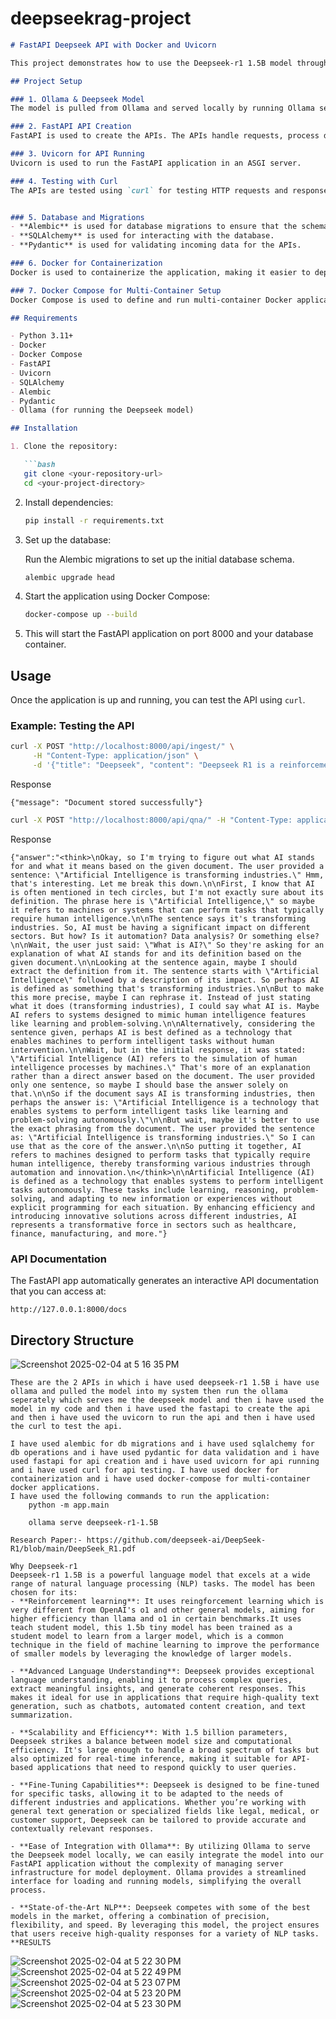 # deepseekrag-project
```markdown
# FastAPI Deepseek API with Docker and Uvicorn

This project demonstrates how to use the Deepseek-r1 1.5B model through `Ollama`, creating APIs with FastAPI, and deploying everything in Docker. The application handles database migrations with Alembic, SQLAlchemy for DB operations, and Pydantic for data validation. Docker Compose is used to set up a multi-container application.

## Project Setup

### 1. Ollama & Deepseek Model
The model is pulled from Ollama and served locally by running Ollama separately. The model is then accessed through the code and used to provide responses.

### 2. FastAPI API Creation
FastAPI is used to create the APIs. The APIs handle requests, process data using the Deepseek model, and return responses.

### 3. Uvicorn for API Running
Uvicorn is used to run the FastAPI application in an ASGI server.

### 4. Testing with Curl
The APIs are tested using `curl` for testing HTTP requests and responses.


### 5. Database and Migrations
- **Alembic** is used for database migrations to ensure that the schema is up-to-date.
- **SQLAlchemy** is used for interacting with the database.
- **Pydantic** is used for validating incoming data for the APIs.

### 6. Docker for Containerization
Docker is used to containerize the application, making it easier to deploy and run in isolated environments.

### 7. Docker Compose for Multi-Container Setup
Docker Compose is used to define and run multi-container Docker applications, making it easy to manage services like the application and database in one setup.

## Requirements

- Python 3.11+
- Docker
- Docker Compose
- FastAPI
- Uvicorn
- SQLAlchemy
- Alembic
- Pydantic
- Ollama (for running the Deepseek model)

## Installation

1. Clone the repository:

   ```bash
   git clone <your-repository-url>
   cd <your-project-directory>
   ```

2. Install dependencies:

   ```bash
   pip install -r requirements.txt
   ```

3. Set up the database:

   Run the Alembic migrations to set up the initial database schema.

   ```bash
   alembic upgrade head
   ```

4. Start the application using Docker Compose:

   ```bash
   docker-compose up --build
   ```

5. This will start the FastAPI application on port 8000 and your database container.

## Usage

Once the application is up and running, you can test the API using `curl`.

### Example: Testing the API

```bash
curl -X POST "http://localhost:8000/api/ingest/" \
     -H "Content-Type: application/json" \
     -d '{"title": "Deepseek", "content": "Deepseek R1 is a reinforcement learning model"}'
```
Response
```
{"message": "Document stored successfully"}
```
```bash
curl -X POST "http://localhost:8000/api/qna/" -H "Content-Type: application/json" -d '{"query": "What is AI?"}'
```
Response
```
{"answer":"<think>\nOkay, so I'm trying to figure out what AI stands for and what it means based on the given document. The user provided a sentence: \"Artificial Intelligence is transforming industries.\" Hmm, that's interesting. Let me break this down.\n\nFirst, I know that AI is often mentioned in tech circles, but I'm not exactly sure about its definition. The phrase here is \"Artificial Intelligence,\" so maybe it refers to machines or systems that can perform tasks that typically require human intelligence.\n\nThe sentence says it's transforming industries. So, AI must be having a significant impact on different sectors. But how? Is it automation? Data analysis? Or something else?\n\nWait, the user just said: \"What is AI?\" So they're asking for an explanation of what AI stands for and its definition based on the given document.\n\nLooking at the sentence again, maybe I should extract the definition from it. The sentence starts with \"Artificial Intelligence\" followed by a description of its impact. So perhaps AI is defined as something that's transforming industries.\n\nBut to make this more precise, maybe I can rephrase it. Instead of just stating what it does (transforming industries), I could say what AI is. Maybe AI refers to systems designed to mimic human intelligence features like learning and problem-solving.\n\nAlternatively, considering the sentence given, perhaps AI is best defined as a technology that enables machines to perform intelligent tasks without human intervention.\n\nWait, but in the initial response, it was stated: \"Artificial Intelligence (AI) refers to the simulation of human intelligence processes by machines.\" That's more of an explanation rather than a direct answer based on the document. The user provided only one sentence, so maybe I should base the answer solely on that.\n\nSo if the document says AI is transforming industries, then perhaps the answer is: \"Artificial Intelligence is a technology that enables systems to perform intelligent tasks like learning and problem-solving autonomously.\"\n\nBut wait, maybe it's better to use the exact phrasing from the document. The user provided the sentence as: \"Artificial Intelligence is transforming industries.\" So I can use that as the core of the answer.\n\nSo putting it together, AI refers to machines designed to perform tasks that typically require human intelligence, thereby transforming various industries through automation and innovation.\n</think>\n\nArtificial Intelligence (AI) is defined as a technology that enables systems to perform intelligent tasks autonomously. These tasks include learning, reasoning, problem-solving, and adapting to new information or experiences without explicit programming for each situation. By enhancing efficiency and introducing innovative solutions across different industries, AI represents a transformative force in sectors such as healthcare, finance, manufacturing, and more."}
```
### API Documentation

The FastAPI app automatically generates an interactive API documentation that you can access at:

```
http://127.0.0.1:8000/docs
```

## Directory Structure

![Screenshot 2025-02-04 at 5 16 35 PM](https://github.com/user-attachments/assets/47adbac4-477a-4442-8e1f-4db468f448c9)
```
These are the 2 APIs in which i have used deepseek-r1 1.5B i have use ollama and pulled the model into my system then run the ollama seperately which serves me the deepseek model and then i have used the model in my code and then i have used the fastapi to create the api and then i have used the uvicorn to run the api and then i have used the curl to test the api.

I have used alembic for db migrations and i have used sqlalchemy for db operations and i have used pydantic for data validation and i have used fastapi for api creation and i have used uvicorn for api running and i have used curl for api testing. I have used docker for containerization and i have used docker-compose for multi-container docker applications.
I have used the following commands to run the application:
    python -m app.main

    ollama serve deepseek-r1-1.5B

Research Paper:- https://github.com/deepseek-ai/DeepSeek-R1/blob/main/DeepSeek_R1.pdf

Why Deepseek-r1
Deepseek-r1 1.5B is a powerful language model that excels at a wide range of natural language processing (NLP) tasks. The model has been chosen for its:
- **Reinforcement learning**: It uses reingforcement learning which is very different from OpenAI's o1 and other general models, aiming for higher efficiency than llama and o1 in certain benchmarks.It uses teach student model, this 1.5b tiny model has been trained as a student model to learn from a larger model, which is a common technique in the field of machine learning to improve the performance of smaller models by leveraging the knowledge of larger models.

- **Advanced Language Understanding**: Deepseek provides exceptional language understanding, enabling it to process complex queries, extract meaningful insights, and generate coherent responses. This makes it ideal for use in applications that require high-quality text generation, such as chatbots, automated content creation, and text summarization.
  
- **Scalability and Efficiency**: With 1.5 billion parameters, Deepseek strikes a balance between model size and computational efficiency. It's large enough to handle a broad spectrum of tasks but also optimized for real-time inference, making it suitable for API-based applications that need to respond quickly to user queries.

- **Fine-Tuning Capabilities**: Deepseek is designed to be fine-tuned for specific tasks, allowing it to be adapted to the needs of different industries and applications. Whether you’re working with general text generation or specialized fields like legal, medical, or customer support, Deepseek can be tailored to provide accurate and contextually relevant responses.

- **Ease of Integration with Ollama**: By utilizing Ollama to serve the Deepseek model locally, we can easily integrate the model into our FastAPI application without the complexity of managing server infrastructure for model deployment. Ollama provides a streamlined interface for loading and running models, simplifying the overall process.

- **State-of-the-Art NLP**: Deepseek competes with some of the best models in the market, offering a combination of precision, flexibility, and speed. By leveraging this model, the project ensures that users receive high-quality responses for a variety of NLP tasks.
**RESULTS
```
![Screenshot 2025-02-04 at 5 22 30 PM](https://github.com/user-attachments/assets/0acbce79-73b2-4ddb-9a6f-b2ed5476bcac)
![Screenshot 2025-02-04 at 5 22 49 PM](https://github.com/user-attachments/assets/89b89eb1-d08c-41b2-a0ec-aa7cb93de44a)
![Screenshot 2025-02-04 at 5 23 07 PM](https://github.com/user-attachments/assets/894bd74a-e295-4905-ad35-d0fca03eb074)
![Screenshot 2025-02-04 at 5 23 20 PM](https://github.com/user-attachments/assets/fd5f58c6-9797-4cb9-a44a-a25797f53333)
![Screenshot 2025-02-04 at 5 23 30 PM](https://github.com/user-attachments/assets/bfe2898e-bf8b-4f17-96c0-a67bb3c5af1c)
```


